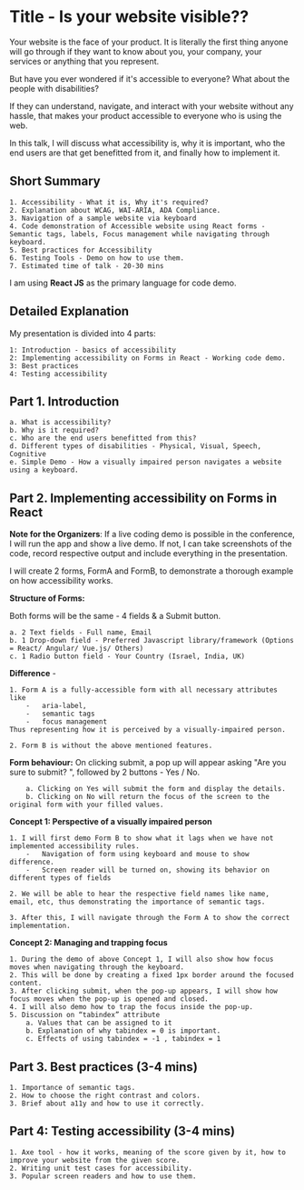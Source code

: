 # Title - Is your website visible??
Your website is the face of your product. It is literally the first thing anyone will go through if they want to know about you, your company, your services or anything that you represent.

But have you ever wondered if it's accessible to everyone? What about the people with disabilities? 

If they can understand, navigate, and interact with your website without any hassle, that makes your product accessible to everyone who is using the web. 

In this talk, I will discuss what accessibility is, why it is important, who the end users are that get benefitted from it, and finally how to implement it.

## Short Summary

	1. Accessibility - What it is, Why it's required?
	2. Explanation about WCAG, WAI-ARIA, ADA Compliance.
	3. Navigation of a sample website via keyboard
	4. Code demonstration of Accessible website using React forms - Semantic tags, labels, Focus management while navigating through keyboard. 
	5. Best practices for Accessibility
	6. Testing Tools - Demo on how to use them.
	7. Estimated time of talk - 20-30 mins

I am using **React JS** as the primary language for code demo.


## Detailed Explanation

My presentation is divided into 4 parts:

	1: Introduction - basics of accessibility
	2: Implementing accessibility on Forms in React - Working code demo.
	3: Best practices
	4: Testing accessibility


## Part 1. Introduction
	a. What is accessibility? 
	b. Why is it required?
	c. Who are the end users benefitted from this?
	d. Different types of disabilities - Physical, Visual, Speech, Cognitive 
	e. Simple Demo - How a visually impaired person navigates a website using a keyboard.

## Part 2. Implementing accessibility on Forms in React

**Note for the Organizers**: If a live coding demo is possible in the conference, I will run the app and show a live demo.
If not, I can take screenshots of the code, record respective output and include everything in the presentation.  


I will create 2 forms, FormA and FormB, to demonstrate a thorough example on how accessibility works.
	
**Structure of Forms:**

Both forms will be the same - 4 fields & a Submit button.

	a. 2 Text fields - Full name, Email
	b. 1 Drop-down field - Preferred Javascript library/framework (Options = React/ Angular/ Vue.js/ Others)
	c. 1 Radio button field - Your Country (Israel, India, UK)

**Difference** - 

	1. Form A is a fully-accessible form with all necessary attributes like 
		-	aria-label, 
		-	semantic tags
		- 	focus management
	Thus representing how it is perceived by a visually-impaired person. 

	2. Form B is without the above mentioned features.

**Form behaviour:** On clicking submit, a pop up will appear asking "Are you sure to submit? ", followed by 2 buttons - Yes / No.

		a. Clicking on Yes will submit the form and display the details.
		b. Clicking on No will return the focus of the screen to the original form with your filled values. 


**Concept 1: Perspective of a visually impaired person**
	
	1. I will first demo Form B to show what it lags when we have not implemented accessibility rules.
		-	Navigation of form using keyboard and mouse to show difference.
		-	Screen reader will be turned on, showing its behavior on different types of fields
	
	2. We will be able to hear the respective field names like name, email, etc, thus demonstrating the importance of semantic tags.
	
	3. After this, I will navigate through the Form A to show the correct implementation.
	
**Concept 2: Managing and trapping focus**

	1. During the demo of above Concept 1, I will also show how focus moves when navigating through the keyboard.
	2. This will be done by creating a fixed 1px border around the focused content.
	3. After clicking submit, when the pop-up appears, I will show how focus moves when the pop-up is opened and closed. 
	4. I will also demo how to trap the focus inside the pop-up.
	5. Discussion on “tabindex” attribute
		a. Values that can be assigned to it
		b. Explanation of why tabindex = 0 is important.
		c. Effects of using tabindex = -1 , tabindex = 1
		
## Part 3. Best practices (3-4 mins)
	1. Importance of semantic tags.
	2. How to choose the right contrast and colors.
	3. Brief about a11y and how to use it correctly.

## Part 4: Testing accessibility (3-4 mins)
	1. Axe tool - how it works, meaning of the score given by it, how to improve your website from the given score.
	2. Writing unit test cases for accessibility.
	3. Popular screen readers and how to use them.
